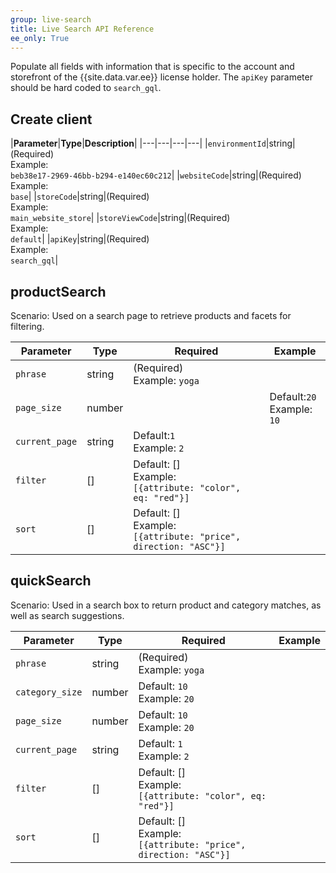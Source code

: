 ```yaml
---
group: live-search
title: Live Search API Reference
ee_only: True
---
```


Populate all fields with information that is specific to the account and storefront of the {{site.data.var.ee}} license holder. The `apiKey` parameter should be hard coded to `search_gql`.

## Create client

|**Parameter**|**Type**|**Description**|
|---|---|---|---|
|`environmentId`|string|(Required)<br />Example:<br />`beb38e17-2969-46bb-b294-e140ec60c212`|
|`websiteCode`|string|(Required)<br />Example:<br />`base`|
|`storeCode`|string|(Required)<br />Example:<br />`main_website_store`|
|`storeViewCode`|string|(Required)<br />Example:<br />`default`|
|`apiKey`|string|(Required)<br />Example:<br />`search_gql`|

## productSearch

Scenario: Used on a search page to retrieve products and facets for filtering.

|**Parameter**|**Type**|**Required**|**Example**|
|---|---|---|---|
|`phrase`|string|(Required)<br />Example: `yoga`|
|`page_size`|number||Default:`20`<br />Example: `10`|
|`current_page`|string|Default:`1`<br />Example: `2`|
|`filter`|[]|Default: []<br />Example:<br />`[{attribute: "color", eq: "red"}]`|
|`sort`|[]|Default: []<br />Example:<br />`[{attribute: "price", direction: "ASC"}]`|

## quickSearch

Scenario: Used in a search box to return product and category matches, as well as search suggestions.

|**Parameter**|**Type**|**Required**|**Example**|
|---|---|---|---|
|`phrase`|string|(Required)<br />Example: `yoga`|
|`category_size`|number|Default: `10`<br />Example: `20`|
|`page_size`|number|Default: `10`<br />Example: `20`|
|`current_page`|string|Default: `1`<br />Example: `2`|
|`filter`|[]|Default: []<br />Example:<br /> `[{attribute: "color", eq: "red"}]`|
|`sort`|[]|Default: []<br />Example:<br /> `[{attribute: "price", direction: "ASC"}]`|
